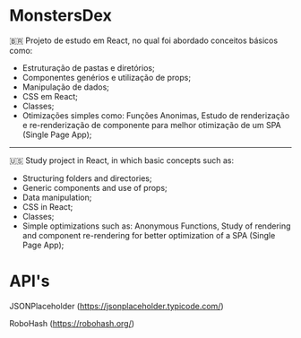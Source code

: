 
# MonstersDex

🇧🇷
Projeto de estudo em React, no qual foi abordado conceitos básicos como:
 - Estruturação de pastas e diretórios;
 - Componentes genérios e utilização de props;
 - Manipulação de dados;
 - CSS em React;
 - Classes;
 - Otimizações simples como: Funções Anonimas, Estudo de renderização e re-renderização de componente para melhor otimização de um SPA (Single Page App);
---
🇺🇸
Study project in React, in which basic concepts such as:
 - Structuring folders and directories;
 - Generic components and use of props;
 - Data manipulation;
 - CSS in React;
 - Classes;
 - Simple optimizations such as: Anonymous Functions, Study of rendering and component re-rendering for better optimization of a SPA (Single Page App);

# API's

JSONPlaceholder (https://jsonplaceholder.typicode.com/) 

RoboHash (https://robohash.org/)

